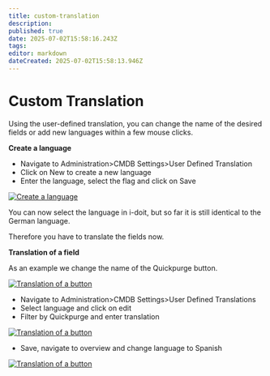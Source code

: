 ```yaml
---
title: custom-translation
description: 
published: true
date: 2025-07-02T15:58:16.243Z
tags: 
editor: markdown
dateCreated: 2025-07-02T15:58:13.946Z
---
```


# Custom Translation

Using the user-defined translation, you can change the name of the desired fields or add new languages within a few mouse clicks.

**Create a language**

*   Navigate to Administration>CMDB Settings>User Defined Translation
*   Click on New to create a new language
*   Enter the language, select the flag and click on Save

[![Create a language](../assets/images/en/use-cases/custom-translation/1-ct.png)](../assets/images/en/use-cases/custom-translation/1-ct.png)

You can now select the language in i-doit, but so far it is still identical to the German language.

Therefore you have to translate the fields now.

**Translation of a field**

As an example we change the name of the Quickpurge button.

[![Translation of a button](../assets/images/en/use-cases/custom-translation/2-ct.png)](../assets/images/en/use-cases/custom-translation/2-ct.png)

*   Navigate to Administration>CMDB Settings>User Defined Translations
*   Select language and click on edit
*   Filter by Quickpurge and enter translation

[![Translation of a button](../assets/images/en/use-cases/custom-translation/3-ct.png)](../assets/images/en/use-cases/custom-translation/3-ct.png)

*   Save, navigate to overview and change language to Spanish

[![Translation of a button](../assets/images/en/use-cases/custom-translation/4-ct.png)](../assets/images/en/use-cases/custom-translation/4-ct.png)
